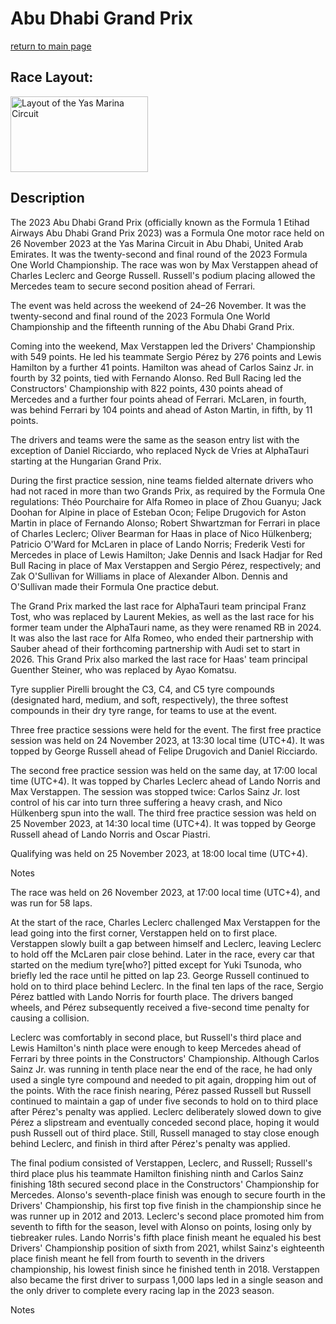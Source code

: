 # Abu Dhabi Grand Prix

[return to main page](./index.md)

## Race Layout: 

 <img alt="Layout of the Yas Marina Circuit" class="mw-file-element" data-file-height="7367" data-file-width="13348" decoding="async" height="121" src="//upload.wikimedia.org/wikipedia/commons/thumb/b/b0/Yas_Marina_Circuit.png/220px-Yas_Marina_Circuit.png" srcset="//upload.wikimedia.org/wikipedia/commons/thumb/b/b0/Yas_Marina_Circuit.png/330px-Yas_Marina_Circuit.png 1.5x, //upload.wikimedia.org/wikipedia/commons/thumb/b/b0/Yas_Marina_Circuit.png/440px-Yas_Marina_Circuit.png 2x" width="220"/>

## Description

 

The 2023 Abu Dhabi Grand Prix (officially known as the Formula 1 Etihad Airways Abu Dhabi Grand Prix 2023) was a Formula One motor race held on 26 November 2023 at the Yas Marina Circuit in Abu Dhabi, United Arab Emirates. It was the twenty-second and final round of the 2023 Formula One World Championship. The race was won by Max Verstappen ahead of Charles Leclerc and George Russell. Russell's podium placing allowed the Mercedes team to secure second position ahead of Ferrari. 

The event was held across the weekend of 24–26 November. It was the twenty-second and final round of the 2023 Formula One World Championship and the fifteenth running of the Abu Dhabi Grand Prix. 

Coming into the weekend, Max Verstappen led the Drivers' Championship with 549 points. He led his teammate Sergio Pérez by 276 points and Lewis Hamilton by a further 41 points. Hamilton was ahead of Carlos Sainz Jr. in fourth by 32 points, tied with Fernando Alonso. Red Bull Racing led the Constructors' Championship with 822 points, 430 points ahead of Mercedes and a further four points ahead of Ferrari. McLaren, in fourth, was behind Ferrari by 104 points and ahead of Aston Martin, in fifth, by 11 points. 

The drivers and teams were the same as the season entry list with the exception of Daniel Ricciardo, who replaced Nyck de Vries at AlphaTauri starting at the Hungarian Grand Prix. 

During the first practice session, nine teams fielded alternate drivers who had not raced in more than two Grands Prix, as required by the Formula One regulations: Théo Pourchaire for Alfa Romeo in place of Zhou Guanyu; Jack Doohan for Alpine in place of Esteban Ocon; Felipe Drugovich for Aston Martin in place of Fernando Alonso; Robert Shwartzman for Ferrari in place of Charles Leclerc; Oliver Bearman for Haas in place of Nico Hülkenberg; Patricio O'Ward for McLaren in place of Lando Norris; Frederik Vesti for Mercedes in place of Lewis Hamilton; Jake Dennis and Isack Hadjar for Red Bull Racing in place of Max Verstappen and Sergio Pérez, respectively; and Zak O'Sullivan for Williams in place of Alexander Albon. Dennis and O'Sullivan made their Formula One practice debut. 

The Grand Prix marked the last race for AlphaTauri team principal Franz Tost, who was replaced by Laurent Mekies, as well as the last race for his former team under the AlphaTauri name, as they were renamed RB in 2024. It was also the last race for Alfa Romeo, who ended their partnership with Sauber ahead of their forthcoming partnership with Audi set to start in 2026. This Grand Prix also marked the last race for Haas' team principal Guenther Steiner, who was replaced by Ayao Komatsu. 

Tyre supplier Pirelli brought the C3, C4, and C5 tyre compounds (designated hard, medium, and soft, respectively), the three softest compounds in their dry tyre range, for teams to use at the event. 

Three free practice sessions were held for the event. The first free practice session was held on 24 November 2023, at 13:30 local time (UTC+4). It was topped by George Russell ahead of Felipe Drugovich and Daniel Ricciardo. 

The second free practice session was held on the same day, at 17:00 local time (UTC+4). It was topped by Charles Leclerc ahead of Lando Norris and Max Verstappen. The session was stopped twice: Carlos Sainz Jr. lost control of his car into turn three suffering a heavy crash, and Nico Hülkenberg spun into the wall. The third free practice session was held on 25 November 2023, at 14:30 local time (UTC+4). It was topped by George Russell ahead of Lando Norris and Oscar Piastri. 

Qualifying was held on 25 November 2023, at 18:00 local time (UTC+4). 

Notes 

The race was held on 26 November 2023, at 17:00 local time (UTC+4), and was run for 58 laps. 

At the start of the race, Charles Leclerc challenged Max Verstappen for the lead going into the first corner, Verstappen held on to first place. Verstappen slowly built a gap between himself and Leclerc, leaving Leclerc to hold off the McLaren pair close behind. Later in the race, every car that started on the medium tyre[who?] pitted except for Yuki Tsunoda, who briefly led the race until he pitted on lap 23. George Russell continued to hold on to third place behind Leclerc. In the final ten laps of the race, Sergio Pérez battled with Lando Norris for fourth place. The drivers banged wheels, and Pérez subsequently received a five-second time penalty for causing a collision. 

Leclerc was comfortably in second place, but Russell's third place and Lewis Hamilton's ninth place were enough to keep Mercedes ahead of Ferrari by three points in the Constructors' Championship. Although Carlos Sainz Jr. was running in tenth place near the end of the race, he had only used a single tyre compound and needed to pit again, dropping him out of the points. With the race finish nearing, Pérez passed Russell but Russell continued to maintain a gap of under five seconds to hold on to third place after Pérez's penalty was applied. Leclerc deliberately slowed down to give Pérez a slipstream and eventually conceded second place, hoping it would push Russell out of third place. Still, Russell managed to stay close enough behind Leclerc, and finish in third after Pérez's penalty was applied. 

The final podium consisted of Verstappen, Leclerc, and Russell; Russell's third place plus his teammate Hamilton finishing ninth and Carlos Sainz finishing 18th secured second place in the Constructors' Championship for Mercedes. Alonso's seventh-place finish was enough to secure fourth in the Drivers' Championship, his first top five finish in the championship since he was runner up in 2012 and 2013. Leclerc's second place promoted him from seventh to fifth for the season, level with Alonso on points, losing only by tiebreaker rules. Lando Norris's fifth place finish meant he equaled his best Drivers' Championship position of sixth from 2021, whilst Sainz's eighteenth place finish meant he fell from fourth to seventh in the drivers championship, his lowest finish since he finished tenth in 2018. Verstappen also became the first driver to surpass 1,000 laps led in a single season and the only driver to complete every racing lap in the 2023 season. 

Notes 

 

